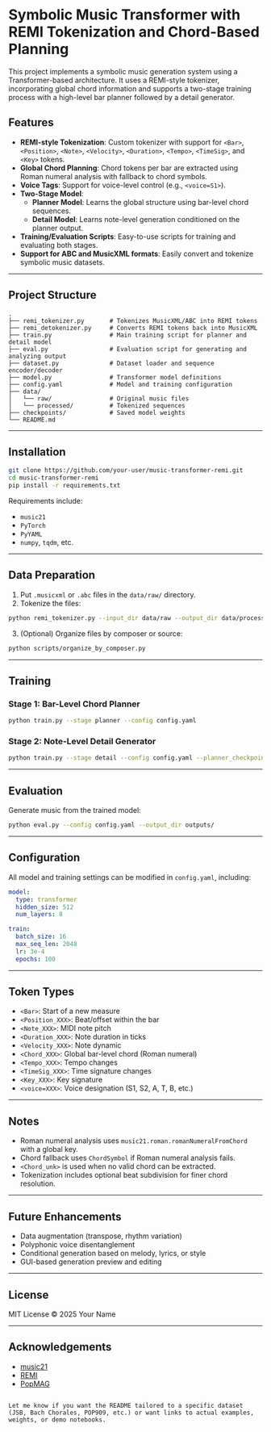 
# Symbolic Music Transformer with REMI Tokenization and Chord-Based Planning

This project implements a symbolic music generation system using a Transformer-based architecture. It uses a REMI-style tokenizer, incorporating global chord information and supports a two-stage training process with a high-level bar planner followed by a detail generator.

## Features

- **REMI-style Tokenization**: Custom tokenizer with support for `<Bar>`, `<Position>`, `<Note>`, `<Velocity>`, `<Duration>`, `<Tempo>`, `<TimeSig>`, and `<Key>` tokens.
- **Global Chord Planning**: Chord tokens per bar are extracted using Roman numeral analysis with fallback to chord symbols.
- **Voice Tags**: Support for voice-level control (e.g., `<voice=S1>`).
- **Two-Stage Model**:
  - **Planner Model**: Learns the global structure using bar-level chord sequences.
  - **Detail Model**: Learns note-level generation conditioned on the planner output.
- **Training/Evaluation Scripts**: Easy-to-use scripts for training and evaluating both stages.
- **Support for ABC and MusicXML formats**: Easily convert and tokenize symbolic music datasets.

---

## Project Structure

```text
.
├── remi_tokenizer.py       # Tokenizes MusicXML/ABC into REMI tokens
├── remi_detokenizer.py     # Converts REMI tokens back into MusicXML
├── train.py                # Main training script for planner and detail model
├── eval.py                 # Evaluation script for generating and analyzing output
├── dataset.py              # Dataset loader and sequence encoder/decoder
├── model.py                # Transformer model definitions
├── config.yaml             # Model and training configuration
├── data/
│   └── raw/                # Original music files
│   └── processed/          # Tokenized sequences
├── checkpoints/            # Saved model weights
└── README.md
````

---

## Installation

```bash
git clone https://github.com/your-user/music-transformer-remi.git
cd music-transformer-remi
pip install -r requirements.txt
```

Requirements include:

* `music21`
* `PyTorch`
* `PyYAML`
* `numpy`, `tqdm`, etc.

---

## Data Preparation

1. Put `.musicxml` or `.abc` files in the `data/raw/` directory.
2. Tokenize the files:

```bash
python remi_tokenizer.py --input_dir data/raw --output_dir data/processed
```

3. (Optional) Organize files by composer or source:

```bash
python scripts/organize_by_composer.py
```

---

## Training

### Stage 1: Bar-Level Chord Planner

```bash
python train.py --stage planner --config config.yaml
```

### Stage 2: Note-Level Detail Generator

```bash
python train.py --stage detail --config config.yaml --planner_checkpoint checkpoints/planner_best.pt
```

---

## Evaluation

Generate music from the trained model:

```bash
python eval.py --config config.yaml --output_dir outputs/
```

---

## Configuration

All model and training settings can be modified in `config.yaml`, including:

```yaml
model:
  type: transformer
  hidden_size: 512
  num_layers: 8

train:
  batch_size: 16
  max_seq_len: 2048
  lr: 3e-4
  epochs: 100
```

---

## Token Types

* `<Bar>`: Start of a new measure
* `<Position_XXX>`: Beat/offset within the bar
* `<Note_XXX>`: MIDI note pitch
* `<Duration_XXX>`: Note duration in ticks
* `<Velocity_XXX>`: Note dynamic
* `<Chord_XXX>`: Global bar-level chord (Roman numeral)
* `<Tempo_XXX>`: Tempo changes
* `<TimeSig_XXX>`: Time signature changes
* `<Key_XXX>`: Key signature
* `<voice=XXX>`: Voice designation (S1, S2, A, T, B, etc.)

---

## Notes

* Roman numeral analysis uses `music21.roman.romanNumeralFromChord` with a global key.
* Chord fallback uses `ChordSymbol` if Roman numeral analysis fails.
* `<Chord_unk>` is used when no valid chord can be extracted.
* Tokenization includes optional beat subdivision for finer chord resolution.

---

## Future Enhancements

* Data augmentation (transpose, rhythm variation)
* Polyphonic voice disentanglement
* Conditional generation based on melody, lyrics, or style
* GUI-based generation preview and editing

---

## License

MIT License © 2025 Your Name

---

## Acknowledgements

* [music21](https://web.mit.edu/music21/)
* [REMI](https://arxiv.org/abs/2002.00212)
* [PopMAG](https://arxiv.org/abs/2106.05630)

```

Let me know if you want the README tailored to a specific dataset (JSB, Bach Chorales, POP909, etc.) or want links to actual examples, weights, or demo notebooks.
```
